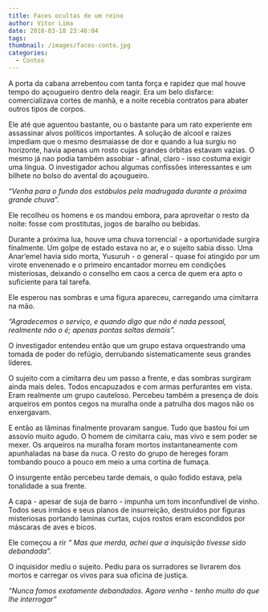 ```yaml
---
title: Faces ocultas de um reino
author: Vitor Lima
date: 2018-03-10 23:46:04
tags:
thumbnail: /images/faces-conto.jpg
categories:
  - Contos
---
```

A porta da cabana arrebentou com tanta força e rapidez que mal houve tempo do açougueiro dentro dela reagir. Era um belo disfarce: comercializava cortes de manhã, e a noite recebia contratos para abater outros tipos de corpos.

Ele até que aguentou bastante, ou o bastante para um rato experiente em assassinar alvos políticos importantes. A solução de alcool e raizes impediam que o mesmo desmaiasse de dor e quando a lua surgiu no horizonte, havia apenas um rosto cujas grandes órbitas estavam vazias. O mesmo já nao podia também assobiar - afinal, claro - isso costuma exigir uma língua. O investigador achou algumas confissões interessantes e um bilhete no bolso do avental do açougueiro.

*“Venha para o fundo dos estábulos pela madrugada durante a próxima grande chuva”.*

Ele recolheu os homens e os mandou embora, para aproveitar o resto da noite: fosse com prostitutas, jogos de baralho ou bebidas.

Durante a próxima lua, houve uma chuva torrencial - a oportunidade surgira finalmente. Um golpe de estado estava no ar, e o sujeito sabia disso. Uma Anar’emel havia sido morta, Yusuruh - o general - quase foi atingido por um virote envenenado e o primeiro encantador morreu em condições misteriosas, deixando o conselho em caos a cerca de quem era apto o suficiente para tal tarefa.

Ele esperou nas sombras e uma figura apareceu, carregando uma cimitarra na mão.

*“Agradecemos o serviço, e quando digo que não é nada pessoal, realmente não o é; apenas pontas soltas demais”.*

O investigador entendeu então que um grupo estava orquestrando uma tomada de poder do refúgio, derrubando sistematicamente seus grandes líderes.

O sujeito com a cimitarra deu um passo a frente, e das sombras surgiram ainda mais deles. Todos encapuzados e com armas perfurantes em vista. Eram realmente um grupo cauteloso. Percebeu também a presença de dois arqueiros em pontos cegos na muralha onde a patrulha dos magos não os enxergavam.

E então as lâminas finalmente provaram sangue. Tudo que bastou foi um assovio muito agudo. O homem de cimitarra caiu, mas vivo e sem poder se mexer. Os arqueiros na muralha foram mortos instantaneamente com apunhaladas na base da nuca. O resto do grupo de hereges foram tombando pouco a pouco em meio a uma cortina de fumaça. 

O insurgente então percebeu tarde demais, o quão fodido estava, pela tonalidade a sua frente.

A capa - apesar de suja de barro - impunha um tom inconfundível de vinho.
Todos seus irmãos e seus planos de insurreição, destruídos por figuras misteriosas portando laminas curtas, cujos rostos eram escondidos por máscaras de aves e bicos.

Ele começou a rir
*“ Mas que merda, achei que a inquisição tivesse sido debandada”.*

O inquisidor mediu o sujeito. Pediu para os surradores se livrarem dos mortos e carregar os vivos para sua oficina de justiça.

*“Nunca fomos exatamente debandados. Agora venha - tenho muito do que lhe interrogar”*